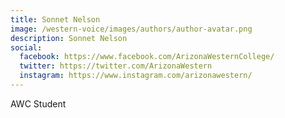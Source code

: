 ```yaml
---
title: Sonnet Nelson
image: /western-voice/images/authors/author-avatar.png
description: Sonnet Nelson
social:
  facebook: https://www.facebook.com/ArizonaWesternCollege/
  twitter: https://twitter.com/ArizonaWestern
  instagram: https://www.instagram.com/arizonawestern/
---
```


AWC Student